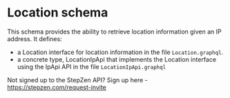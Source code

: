 # Location schema

This schema provides the ability to retrieve location information given an IP address. It defines:
- a Location interface for location information in the file `Location.graphql`. 
- a concrete type, LocationIpApi that implements the Location interface using the IpApi API in the file `LocationIpApi.graphql`

Not signed up to the StepZen API? Sign up here - https://stepzen.com/request-invite
